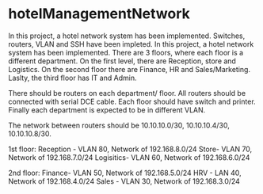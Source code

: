 # hotelManagementNetwork
In this project, a hotel network system has been implemented. Switches, routers, VLAN and SSH have been impleted.
In this project, a hotel network system has been implemented. There are 3 floors, where each floor is a different department. On the first level, there are Reception, store and Logistics. On the second floor there are Finance, HR and Sales/Marketing. Laslty, the third floor has IT and Admin.

There should be routers on each department/ floor.
All routers should be connected with serial DCE cable. Each floor should have switch and printer. Finally each department is expected to be in different VLAN.

The network between routers should be 10.10.10.0/30, 10.10.10.4/30, 10.10.10.8/30.


1st floor:
Reception - VLAN 80, Network of 192.168.8.0/24
Store- VLAN 70, Network of 192.168.7.0/24
Logisitics- VLAN 60, Network of 192.168.6.0/24

2nd floor:
Finance- VLAN 50, Network of 192.168.5.0/24
HRV - LAN 40, Network of 192.168.4.0/24
Sales - VLAN 30, Network of 192.168.3.0/24
